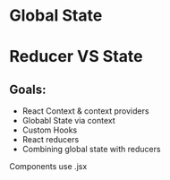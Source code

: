 # Global State

# Reducer VS State

## Goals:
- React Context & context providers
- Globabl State via context
- Custom Hooks
- React reducers
- Combining global state with reducers



Components use .jsx
